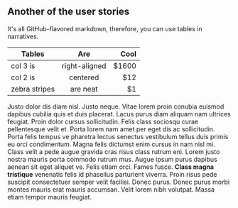 ## Another of the user stories

It's all GitHub-flavored markdown, therefore, you can use tables in narratives.

| Tables        | Are           | Cool  |
| ------------- |:-------------:| -----:|
| col 3 is      | right-aligned | $1600 |
| col 2 is      | centered      |   $12 |
| zebra stripes | are neat      |    $1 |

Justo dolor dis diam nisl. Justo neque. Vitae lorem proin conubia euismod dapibus cubilia quis et
duis placerat. Lacus purus diam aliquam nam ultrices feugiat. Proin dolor cursus sollicitudin. Felis
class sociosqu curae pellentesque velit et. Porta lorem nam amet per eget dis ac sollicitudin. Porta
felis tempus ve pharetra lectus senectus vestibulum tellus duis primis eu orci condimentum. Magna
felis dictumst enim cursus in nam nisl mi. Class velit a pede augue gravida cras risus class rutrum
eni. Lorem justo nostra mauris porta commodo rutrum mus. Augue ipsum purus dapibus aenean sit eget
aliquet ve. Felis etiam orci. Fames fusce. **Class magna tristique** venenatis felis id phasellus
parturient viverra. Proin risus pede suscipit consectetuer semper velit facilisi. Donec purus. Donec
purus morbi montes mauris erat mauris accumsan. Velit lorem nibh volutpat. Massa etiam tempor mauris
feugiat.
